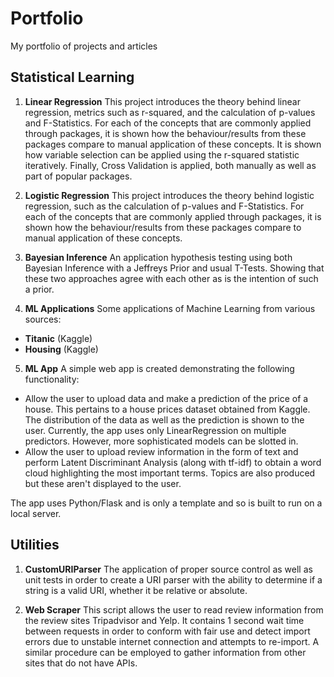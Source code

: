 # Portfolio
My portfolio of projects and articles


## Statistical Learning
1. **Linear Regression**
This project introduces the theory behind linear regression, metrics such as r-squared, and the calculation of p-values and F-Statistics. For each of the concepts that are commonly applied through packages, it is shown how the behaviour/results from these packages compare to manual application of these concepts. It is shown how variable selection can be applied using the r-squared statistic iteratively. Finally, Cross Validation is applied, both manually as well as part of popular packages.

2. **Logistic Regression**
This project introduces the theory behind logistic regression, such as the calculation of p-values and F-Statistics. For each of the concepts that are commonly applied through packages, it is shown how the behaviour/results from these packages compare to manual application of these concepts.

3. **Bayesian Inference**
An application hypothesis testing using both Bayesian Inference with a Jeffreys Prior and usual T-Tests. Showing that these two approaches agree with each other as is the intention of such a prior.

4. **ML Applications**
Some applications of Machine Learning from various sources:
  - **Titanic** (Kaggle)
  - **Housing** (Kaggle)
  
5. **ML App**
A simple web app is created demonstrating the following functionality:
  - Allow the user to upload data and make a prediction of the price of a house. This pertains to a house prices dataset obtained from Kaggle.  The distribution of the data as well as the prediction is shown to the user. Currently, the app uses only LinearRegression on multiple predictors. However, more sophisticated models can be slotted in.
  - Allow the user to upload review information in the form of text and perform Latent Discriminant Analysis (along with tf-idf) to obtain a word cloud highlighting the most important terms. Topics are also produced but these aren't displayed to the user.
  
The app uses Python/Flask and is only a template and so is built to run on a local server.

## Utilities
1. **CustomURIParser**
The application of proper source control as well as unit tests in order to create a URI parser with the ability to determine if a string is a valid URI, whether it be relative or absolute.

2. **Web Scraper**
This script allows the user to read review information from the review sites Tripadvisor and Yelp. It contains 1 second wait time between requests in order to conform with fair use and detect import errors due to unstable internet connection and attempts to re-import. A similar procedure can be employed to gather information from other sites that do not have APIs.

